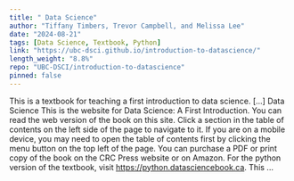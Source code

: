```yaml
---
title: " Data Science"
author: "Tiffany Timbers, Trevor Campbell, and Melissa Lee"
date: "2024-08-21"
tags: [Data Science, Textbook, Python]
link: "https://ubc-dsci.github.io/introduction-to-datascience/"
length_weight: "8.8%"
repo: "UBC-DSCI/introduction-to-datascience"
pinned: false
---
```


This is a textbook for teaching a first introduction to data science. [...] Data Science This is the website for Data Science: A First Introduction.
You can read the web version of the book on this site. Click a section in the table of contents
on the left side of the page to navigate to it. If you are on a mobile device,
you may need to open the table of contents first by clicking the menu button on
the top left of the page. You can purchase a PDF or print copy of the book
on the CRC Press website or on Amazon. For the python version of the textbook, visit https://python.datasciencebook.ca. This ...

